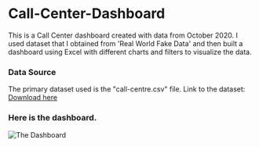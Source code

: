 # Call-Center-Dashboard
This is a Call Center dashboard created with data from October 2020. I used dataset that I obtained from 'Real World Fake Data' and then built a dashboard using Excel with different charts and filters to visualize the data.
### Data Source
The primary dataset used is the "call-centre.csv" file.
Link to the dataset: [Download here]( https://data.world/markbradbourne/rwfd-real-world-fake-data/workspace/file?filename=Call+Center.csv)


### Here is the dashboard.

![The Dashboard](https://github.com/Bukola4/Call-Center-Dashboard-Excel/assets/106938332/fb126ca7-2e34-4f03-8dd1-7a6a01a4aa1a)


